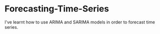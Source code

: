 # Forecasting-Time-Series

I've learnt how to use ARIMA and SARIMA models in order to forecast time series.
